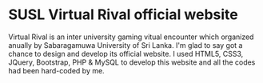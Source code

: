 # SUSL Virtual Rival official website
Virtual Rival is an inter university gaming vitual encounter which organized anually by Sabaragamuwa University of Sri Lanka. 
I'm glad to say got a chance to design and develop its official website. I used HTML5, CSS3, JQuery, Bootstrap, PHP & MySQL to develop this website and all the codes had been hard-coded by me.
